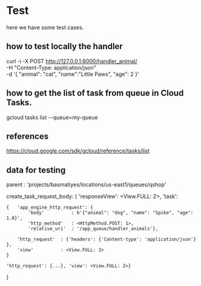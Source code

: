 # Test

here we have some test cases.


## how to test locally the handler

curl -i -X POST http://127.0.0.1:8000/handler_animal/   \
-H "Content-Type: application/json"                     \
-d '{ "animal": "cat", "name":"Little Paws", "age": 2 }'        



## how to get the list of task from queue in Cloud Tasks.
gcloud tasks list --queue=my-queue


## references
https://cloud.google.com/sdk/gcloud/reference/tasks/list


## data for testing

parent : 'projects/basmatiyes/locations/us-east1/queues/qshop'

create_task_request_body:
{
    'responseView': <View.FULL: 2>, 
    'task': 
    
    {   'app_engine_http_request': {
            'body'          : b'{"animal": "dog", "name": "Spike", "age": 1.0}',          
            'http_method'   : <HttpMethod.POST: 1>, 
            'relative_uri'  : '/app_queue/handler_animals'}, 
        
        'http_request'  : {'headers': {'Content-type': 'application/json'} }, 
        'view'          : <View.FULL: 2>
    }

    'http_request': {...}, 'view': <View.FULL: 2>}
}